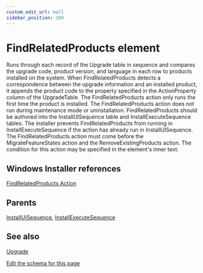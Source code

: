 ```yaml
---
custom_edit_url: null
sidebar_position: 100
---
```

# FindRelatedProducts element
Runs through each record of the Upgrade table in sequence and compares the upgrade code, product version, and language in each row to products installed on the system. When FindRelatedProducts detects a correspondence between the upgrade information and an installed product, it appends the product code to the property specified in the ActionProperty column of the UpgradeTable. The FindRelatedProducts action only runs the first time the product is installed. The FindRelatedProducts action does not run during maintenance mode or uninstallation. FindRelatedProducts should be authored into the InstallUISequence table and InstallExecuteSequence tables. The installer prevents FindRelatedProducts from running in InstallExecuteSequence if the action has already run in InstallUISequence. The FindRelatedProducts action must come before the MigrateFeatureStates action and the RemoveExistingProducts action. The condition for this action may be specified in the element's inner text.

## Windows Installer references
[FindRelatedProducts Action](https://docs.microsoft.com/en-us/windows/win32/msi/findrelatedproducts-action)

## Parents
[InstallUISequence](installuisequence.md), [InstallExecuteSequence](installexecutesequence.md)

## See also
[Upgrade](upgrade.md)

[Edit the schema for this page](https://github.com/wixtoolset/web/blob/master/src/xsd4/wix.xsd)